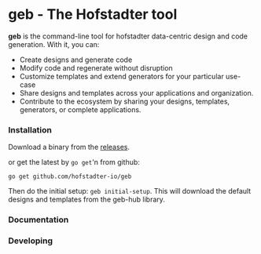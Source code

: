 # geb - The Hofstadter tool

__geb__ is the command-line tool for hofstadter
data-centric design and code generation.
With it, you can:

- Create designs and generate code
- Modify code and regenerate without disruption
- Customize templates and extend generators for your particular use-case
- Share designs and templates across your applications and organization.
- Contribute to the ecosystem by sharing your designs, templates, generators, or complete applications.

### Installation

Download a binary from the [releases](https://github.com/hofstadter-io/geb/releases).

or get the latest by `go get`'n from github:

`go get github.com/hofstadter-io/geb`

Then do the initial setup:
`geb initial-setup`.
This will download the
default designs and templates
from the geb-hub library.


### Documentation


### Developing




